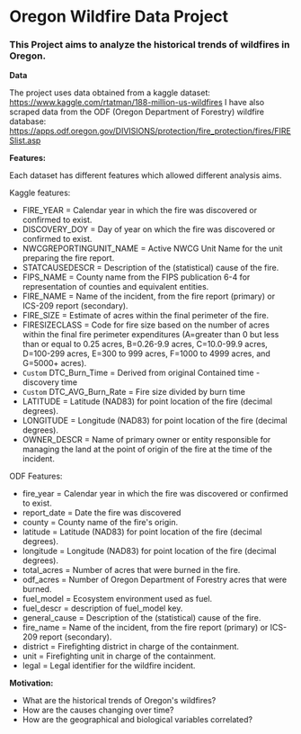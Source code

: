 # Oregon Wildfire Data Project

### This Project aims to analyze the historical trends of wildfires in Oregon.

**Data**

The project uses data obtained from a kaggle dataset: https://www.kaggle.com/rtatman/188-million-us-wildfires
I have also scraped data from the ODF (Oregon Department of Forestry) wildfire database: https://apps.odf.oregon.gov/DIVISIONS/protection/fire_protection/fires/FIRESlist.asp

**Features:**

Each dataset has different features which allowed different analysis aims.

Kaggle features:

* FIRE_YEAR = Calendar year in which the fire was discovered or confirmed to exist.
* DISCOVERY_DOY = Day of year on which the fire was discovered or confirmed to exist.
* NWCGREPORTINGUNIT_NAME = Active NWCG Unit Name for the unit preparing the fire report.
* STATCAUSEDESCR = Description of the (statistical) cause of the fire.
* FIPS_NAME = County name from the FIPS publication 6-4 for representation of counties and equivalent entities.
* FIRE_NAME = Name of the incident, from the fire report (primary) or ICS-209 report (secondary).
* FIRE_SIZE = Estimate of acres within the final perimeter of the fire.
* FIRESIZECLASS = Code for fire size based on the number of acres within the final fire perimeter expenditures (A=greater than 0 but less than or equal to 0.25 acres, B=0.26-9.9 acres, C=10.0-99.9 acres, D=100-299 acres, E=300 to 999 acres, F=1000 to 4999 acres, and G=5000+ acres).
* `Custom` DTC_Burn_Time = Derived from original Contained time - discovery time
* `Custom` DTC_AVG_Burn_Rate = Fire size divided by burn time
* LATITUDE = Latitude (NAD83) for point location of the fire (decimal degrees).
* LONGITUDE = Longitude (NAD83) for point location of the fire (decimal degrees).
* OWNER_DESCR = Name of primary owner or entity responsible for managing the land at the point of origin of the fire at the time of the incident.

ODF Features:

* fire_year = Calendar year in which the fire was discovered or confirmed to exist.
* report_date = Date the fire was discovered
* county = County name of the fire's origin.
* latitude = Latitude (NAD83) for point location of the fire (decimal degrees).
* longitude = Longitude (NAD83) for point location of the fire (decimal degrees).
* total_acres = Number of acres that were burned in the fire.
* odf_acres = Number of Oregon Department of Forestry acres that were burned.
* fuel_model = Ecosystem environment used as fuel.
* fuel_descr = description of fuel_model key.
* general_cause = Description of the (statistical) cause of the fire.
* fire_name =  Name of the incident, from the fire report (primary) or ICS-209 report (secondary).
* district = Firefighting district in charge of the containment.
* unit = Firefighting unit in charge of the containment.
* legal = Legal identifier for the wildfire incident.

**Motivation:**

* What are the historical trends of Oregon's wildfires? 
* How are the causes changing over time?
* How are the geographical and biological variables correlated?
